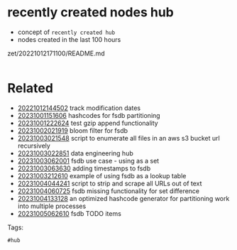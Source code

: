 # recently created nodes hub

- concept of `recently created hub`
- nodes created in the last 100 hours

zet/20221012171100/README.md

```
```

# Related

- [20221012144502](/zet/20221012144502/README.md) track modification dates
- [20231001151606](/zet/20231001151606/README.md) hashcodes for fsdb partitioning
- [20231001222624](/zet/20231001222624/README.md) test gzip append functionality
- [20231002021919](/zet/20231002021919/README.md) bloom filter for fsdb
- [20231003021548](/zet/20231003021548/README.md) script to enumerate all files in an aws s3 bucket url recursively
- [20231003022851](/zet/20231003022851/README.md) data engineering hub
- [20231003062001](/zet/20231003062001/README.md) fsdb use case - using as a set
- [20231003063630](/zet/20231003063630/README.md) adding timestamps to fsdb
- [20231003212610](/zet/20231003212610/README.md) example of using fsdb as a lookup table
- [20231004044241](/zet/20231004044241/README.md) script to strip and scrape all URLs out of text
- [20231004060725](/zet/20231004060725/README.md) fsdb missing functionality for set difference
- [20231004133128](/zet/20231004133128/README.md) an optimized hashcode generator for partitioning work into multiple processes
- [20231005062610](/zet/20231005062610/README.md) fsdb TODO items

Tags:

    #hub
